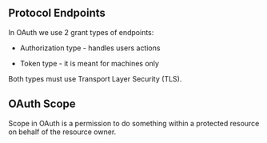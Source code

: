 ## Protocol Endpoints

In OAuth we use 2 grant types of endpoints:

- Authorization type - handles users actions

- Token type - it is meant for machines only

Both types must use Transport Layer Security (TLS).

## OAuth Scope

Scope in OAuth is a permission to do something within a protected resource on behalf of the resource owner.
